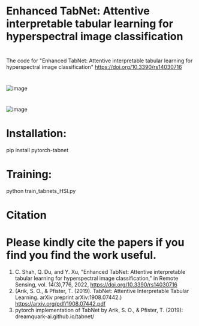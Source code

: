 # Enhanced TabNet: Attentive interpretable tabular learning for hyperspectral image classification
# 


The code for "Enhanced TabNet: Attentive interpretable tabular learning for hyperspectral image classification" https://doi.org/10.3390/rs14030716

#



![image](https://github.com/chiran7/TabNets/assets/25559452/551dfa6c-393a-4ea0-becb-3084e9895c76)

#

![image](https://github.com/chiran7/TabNets/assets/25559452/b71d82eb-7f93-4e66-88dc-ef53d60a5616)


# Installation:

pip install pytorch-tabnet

# Training:
python train_tabnets_HSI.py


# Citation
# Please kindly cite the papers if you find you find the work useful.
1. C. Shah, Q. Du, and Y. Xu, "Enhanced TabNet: Attentive interpretable tabular learning for hyperspectral image classification," in Remote Sensing, vol. 14(3),776, 2022, https://doi.org/10.3390/rs14030716
2. (Arik, S. O., & Pfister, T. (2019). TabNet: Attentive Interpretable Tabular Learning. arXiv preprint arXiv:1908.07442.) https://arxiv.org/pdf/1908.07442.pdf
3. pytorch implementation of TabNet by Arik, S. O., & Pfister, T. (2019): dreamquark-ai.github.io/tabnet/
